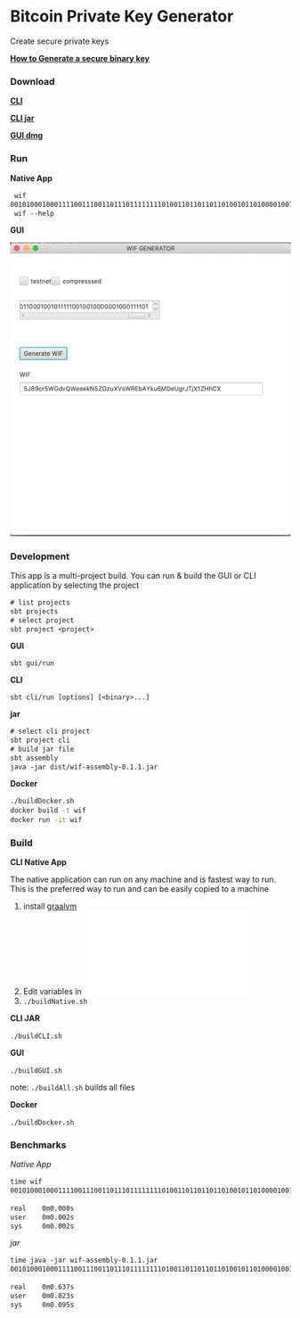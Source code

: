 # Bitcoin Private Key Generator

Create secure private keys

**[How to Generate a secure binary key](resources/SECURE_BINARY_GEN.md)**


### Download

[**CLI**](https://github.com/j-chimienti/privateKeyGenerator/releases/download/0.1.0/privateKeyGen)

[**CLI jar**](https://github.com/j-chimienti/privateKeyGenerator/releases/download/0.1.0/privateKeyGen-assembly-0.1.1.jar)

[**GUI dmg**](https://github.com/j-chimienti/privateKeyGenerator/releases/download/0.1.0/privateKeyGen-0.1.1.dmg)


### Run

**Native App**
     
     wif 0010100010001111001110011011101111111101001101101101101001011010000100101101000101100010110010110001100010010111110010010000001000101000100010110011100110111011001101101101101001011010000100101101000101100010110010110001100010010111110010010000001000111101
     wif --help

**GUI**
    
![](resources/GUI.png)


### Development

This app is a multi-project build. You can run & build the GUI or CLI application by selecting the project

```.env
# list projects
sbt projects
# select project
sbt project <project>
```

**GUI**

    sbt gui/run
    
**CLI**

    sbt cli/run [options] [<binary>...]

**jar**

  ```
  # select cli project
  sbt project cli
  # build jar file
  sbt assembly
  java -jar dist/wif-assembly-0.1.1.jar
  ```

**Docker**

  ```bash
  ./buildDocker.sh
  docker build -t wif 
  docker run -it wif 
  ```
  


### Build

**CLI Native App**


The native application can run on any machine and is fastest way to run. 
This is the preferred way to run and can be easily copied to a machine

  1. install [graalvm](https://www.graalvm.org)
  1. Edit variables in ![](graal/1_setup.sh)
  1. `./buildNative.sh`


**CLI JAR**

  `./buildCLI.sh`

**GUI**

  `./buildGUI.sh`
  
note: `./buildAll.sh` builds all files

**Docker**

  `./buildDocker.sh`


### Benchmarks


*Native App*

    time wif 0010100010001111001110011011101111111101001101101101101001011010000100101101000101100010110010110001100010010111110010010000001000101000100010110011100110111011001101101101101001011010000100101101000101100010110010110001100010010111110010010000001000111101
    
    real    0m0.008s
    user    0m0.002s
    sys     0m0.002s

*jar*

    time java -jar wif-assembly-0.1.1.jar 0010100010001111001110011011101111111101001101101101101001011010000100101101000101100010110010110001100010010111110010010000001000101000100010110011100110111011001101101101101001011010000100101101000101100010110010110001100010010111110010010000001000111101
    
    real    0m0.637s
    user    0m0.823s
    sys     0m0.095s

